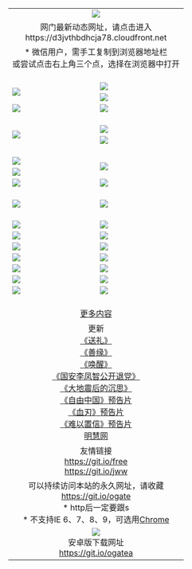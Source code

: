 ﻿<table>
  <tr></tr>
  <tr><td colspan=2 align=center><img src="https://cloud.githubusercontent.com/assets/11880933/13434984/f430fae2-e012-11e5-814f-c2df1e82b247.jpg" /></td></tr>
  <tr><td colspan=2 align=center>网门最新动态网址，请点击进入
<br>https://d3jvthbdhcja78.cloudfront.net
    </td>
  </tr>
  <tr>
    <td colspan=2 align=center>* 微信用户，需手工复制到浏览器地址栏<br>或尝试点击右上角三个点，选择在浏览器中打开
    <!--br>* IE6打开动态网址须在选项中勾选TLS 1.0--></td>
  </tr>
  <tr height="20">
  <tr>
    <td rowspan=2><a href="https://d3jvthbdhcja78.cloudfront.net/ogUP.aspx?name=11DKC.mp4&list=11DKC" target="_blank"><img src="https://d3jvthbdhcja78.cloudfront.net/Up/11DKC1.jpg" /></a></td> 
    <td><div><a href="https://d3jvthbdhcja78.cloudfront.net/ogUP.aspx?name=LRWS.mp4&list=LRWS" target="_blank"><img src="https://d3jvthbdhcja78.cloudfront.net/Up/LRWS.jpg" /></a></td>
   </tr>
  <tr>
    <td><a href="https://d3jvthbdhcja78.cloudfront.net/ogNiceVedio.aspx" target="_blank"><img src="https://d3jvthbdhcja78.cloudfront.net/Up/11TGKDY.jpg" /></a></td>
  </tr>
  <tr>
    <td><a href="https://d3jvthbdhcja78.cloudfront.net/ogUP.aspx?name=_EA/%CA%AE%C4%EA.mp4&count=http://odisk.org/Up/_EA/%CA%AE%C4%EA.mp4;http://odisk.org/Up/_EE/%CC%CE%B8%E7%D9%A9%B5%E7%D3%B0%A3%BA%CA%AE%C4%EA.mp4|2|%CA%AE%C4%EA|%D5%FD%C6%AC;%CC%CE%B8%E7%D9%A9%B5%E7%D3%B0" target="_blank"><img src="https://d3jvthbdhcja78.cloudfront.net/Up/_EA/%E5%8D%81%E5%B9%B4_135.jpg" /></a></td>
    <td><a href="https://d3jvthbdhcja78.cloudfront.net/ogUP.aspx?name=_EC%C9%FA%CB%C0%D3%EB%C2%D6%BB%D8.mp4&count=http://v.ifeng.com/documentary/discovery/201501/039bdca9-5c34-4796-b332-43b8f831efce.shtml;http://v.ifeng.com/documentary/society/201501/030cc825-2840-4536-a0b8-416c88375055.shtml;http://v.ifeng.com/documentary/society/201501/03a412f8-32ec-4e18-81ba-98acf64ec1ca.shtml;http://v.ifeng.com/documentary/society/201501/03c58012-8e01-456a-9097-615b3b24a709.shtml|4|%C9%FA%CB%C0%D3%EB%C2%D6%BB%D8" target="_blank"><img src="https://d3jvthbdhcja78.cloudfront.net/Up/_EC/%E7%94%9F%E6%AD%BB%E4%B8%8E%E8%BD%AE%E5%9B%9E_135.jpg" /></a></td>
  </tr>
  <tr height="20">
  <tr>
    <td rowspan=2><a href="https://d3jvthbdhcja78.cloudfront.net/ogUP.aspx?name=4EE/DJ.mp4&list=4EEDJ" target="_blank"><img src="https://d3jvthbdhcja78.cloudfront.net/Up/4EE/DJ140.jpg"/></a></td>
    <td><a href="https://d3jvthbdhcja78.cloudfront.net/ogUP.aspx?name=4EE/ZG.mp4&list=4EEZG" target="_blank"><img src="https://d3jvthbdhcja78.cloudfront.net/Up/4EE/ZG0.jpg"/></a></td>
    <!--td><a href="https://d3jvthbdhcja78.cloudfront.net/ogUP.aspx?name=4EE/QQ.mp4&list=4EEQQ" target="_blank"><img src="https://d3jvthbdhcja78.cloudfront.net/Up/4EE/QQ0.jpg"/></a></td>
    <td><a href="https://d3jvthbdhcja78.cloudfront.net/ogUP.aspx?name=4EE/HQ.mp4&list=4EEHQ" target="_blank"><img src="https://d3jvthbdhcja78.cloudfront.net/Up/4EE/HQ0.jpg"/></a></td-->
  </tr>
  <tr>
    <td><a href="https://d3jvthbdhcja78.cloudfront.net/onCO.aspx?list=XWPL&mode=m" target="_blank"><img src="https://d3jvthbdhcja78.cloudfront.net/Up/0WZTT.jpg" /></a></td> 
  </tr>
  <tr height="20">
  <tr>
    <td><a href="https://d3jvthbdhcja78.cloudfront.net/ogUP.aspx?name=JQR.mp4&count=2" target="_blank"><img src="https://d3jvthbdhcja78.cloudfront.net/Up/JQR.jpg" /></a></td>   
    <td rowspan=2><a href="https://d3jvthbdhcja78.cloudfront.net/ogUP.aspx?name=JP.mp4&count=9" target="_blank"><img src="https://d3jvthbdhcja78.cloudfront.net/Up/JP.jpg" /></td>
  </tr>
  <tr>
    <td><a href="https://d3jvthbdhcja78.cloudfront.net/ogUP.aspx?name=WH.mp4" target="_blank"><img src="https://d3jvthbdhcja78.cloudfront.net/Up/WH.jpg" /></a></td>
  </tr>
  <tr>
    <td><a href="https://d3jvthbdhcja78.cloudfront.net/ogUP.aspx?name=SSZJ.mp4&list=SSZJ" target="_blank"><img src="https://d3jvthbdhcja78.cloudfront.net/Up/SSZJ.jpg" /></a></td>
    <td><a href="https://d3jvthbdhcja78.cloudfront.net/ogUP.aspx?name=WLSH.mp4&count=2" target="_blank"><img src="https://d3jvthbdhcja78.cloudfront.net/Up/WLSH.jpg" /></a</td>
  </tr>
  <tr height="20">
  <tr>
    <td><a href="https://d3jvthbdhcja78.cloudfront.net/ogUP.aspx?name=ZY.mp4&count=2015|16" target="_blank"><img src="https://d3jvthbdhcja78.cloudfront.net/Up/ZY.jpg" /></a</td>
    <td><a href="https://d3jvthbdhcja78.cloudfront.net/ogUP.aspx?name=XTFY.mp4&count=B|2,A|24" target="_blank"><img src="https://d3jvthbdhcja78.cloudfront.net/Up/XTFY.jpg" /></a></td>
  </tr>
  <tr height="20">
  </tr>
  <!--tr>
    <td><a href="https://d3jvthbdhcja78.cloudfront.net/ogUP.aspx?name=4EE/GX.mp4&list=4EEGX" target="_blank"><img src="https://d3jvthbdhcja78.cloudfront.net/Up/4EE/GX0.jpg"/></a></td>
    <td><a href="https://d3jvthbdhcja78.cloudfront.net/ogUP.aspx?name=4EE/HD.mp4&list=4EEHD" target="_blank"><img src="https://d3jvthbdhcja78.cloudfront.net/Up/4EE/HD0.jpg"/></a></td>
  </tr>
  <tr>
    <td><a href="https://d3jvthbdhcja78.cloudfront.net/ogUP.aspx?name=4EE/TX.mp4&list=4EETX" target="_blank"><img src="https://d3jvthbdhcja78.cloudfront.net/Up/4EE/TX0.jpg"/></a></td>
    <td><a href="https://d3jvthbdhcja78.cloudfront.net/ogUP.aspx?name=4EE/WZ.mp4&list=4EEWZ" target="_blank"><img src="https://d3jvthbdhcja78.cloudfront.net/Up/4EE/WZ0.jpg"/></a></td>
  </tr-->
  <tr>
    <td><a href="https://d3jvthbdhcja78.cloudfront.net/onUP.aspx?name=https://d1ni6yqhqrtjo7.cloudfront.net/" target="_blank"><img src="https://d3jvthbdhcja78.cloudfront.net/Up/0DTW.jpg"/></a></td>
    <td><a href="https://d3jvthbdhcja78.cloudfront.net/onUP.aspx?name=https://d240ns8up8earz.cloudfront.net/acenter/" target="_blank"><img src="https://d3jvthbdhcja78.cloudfront.net/Up/0TDW.jpg" /></a></td>
  </tr>
  <tr>
    <td><a href="https://d3jvthbdhcja78.cloudfront.net/onUP.aspx?name=https://d4508d6vomz2p.cloudfront.net/gb/nsc413.htm" target="_blank"><img src="https://d3jvthbdhcja78.cloudfront.net/Up/0DJY.jpg" /></a></td>
    <td><a href="https://d3jvthbdhcja78.cloudfront.net/onUP.aspx?name=https://d4apjbhkuxer1.cloudfront.net/xtr/gb/prog204.html" target="_blank"><img src="https://d3jvthbdhcja78.cloudfront.net/Up/0XTR.jpg" /></a></td>
  </tr>
  <tr>
    <td><a href="https://d3jvthbdhcja78.cloudfront.net/onUP.aspx?name=https://d3aj00iefsmfgc.cloudfront.net/" target="_blank"><img src="https://d3jvthbdhcja78.cloudfront.net/Up/0MHW.jpg" /></a></td>
    <td><a href="https://d3jvthbdhcja78.cloudfront.net/onUP.aspx?name=https://d20wz7qt14x5d2.cloudfront.net/" target="_blank"><img src="https://d3jvthbdhcja78.cloudfront.net/Up/0ZJW.jpg" /></a></td>
  </tr>
  <tr>
    <td><a href="https://d3jvthbdhcja78.cloudfront.net/ogUP.aspx?name=0FG.zip" target="_blank"><img src="https://d3jvthbdhcja78.cloudfront.net/Up/0FG.jpg" /></a></td>
    <td><a href="https://d3jvthbdhcja78.cloudfront.net/ogUP.aspx?name=0FGA.apk" target="_blank"><img src="https://d3jvthbdhcja78.cloudfront.net/Up/0FGA.jpg" /></a></td>
  </tr>
  <tr>
    <td><a href="https://d3jvthbdhcja78.cloudfront.net/ogUP.aspx?name=0U.zip" target="_blank"><img src="https://d3jvthbdhcja78.cloudfront.net/Up/0U.jpg" /></a></td>
    <td><a href="https://d3jvthbdhcja78.cloudfront.net/ogUP.aspx?name=0UA.apk" target="_blank"><img src="https://d3jvthbdhcja78.cloudfront.net/Up/0UA.jpg" /></a></td>
  </tr>
  <tr>
    <td><a href="https://d3jvthbdhcja78.cloudfront.net/ogUP.aspx?name=0iPPOTV.zip" target="_blank"><img src="https://d3jvthbdhcja78.cloudfront.net/Up/0iPPOTV.jpg" /></a></td>
    <td><a href="https://d3jvthbdhcja78.cloudfront.net/ogUP.aspx?name=0iNTD.apk" target="_blank"><img src="https://d3jvthbdhcja78.cloudfront.net/Up/0iNTD.jpg" /></a></td>
  </tr>
  <!--tr>
    <td><a href="https://d3jvthbdhcja78.cloudfront.net/ogNice.aspx" target="_blank"><img src="https://d3jvthbdhcja78.cloudfront.net/Up/0WCYY.jpg" /></a></td>
    <td><a href="https://d3jvthbdhcja78.cloudfront.net/onCO.aspx?list=XWPL&mode=m" target="_blank"><img src="https://d3jvthbdhcja78.cloudfront.net/Up/0WZTT.jpg" /></a></td> 
  </tr-->
  <tr>
    <td><a href="https://d3jvthbdhcja78.cloudfront.net/ogDY.aspx" target="_blank"><img src="https://d3jvthbdhcja78.cloudfront.net/Up/0FK.jpg" /></a></td>
    <td><a href="https://d3jvthbdhcja78.cloudfront.net/ogST.aspx" target="_blank"><img src="https://d3jvthbdhcja78.cloudfront.net/Up/0ST.jpg" /></a></td> 
  </tr>
  <tr height="20">
  <tr>
    <td colspan=2 align=center><a href="https://d3jvthbdhcja78.cloudfront.net/ogNice.aspx">更多内容</a>
    </td>
  </tr>
  <tr>
    <td colspan=2 align=center>更新<br>
      <a href="https://d3jvthbdhcja78.cloudfront.net/ogUP.aspx?name=4ESL.mp4" target="_blank">《送礼》</a><br>
      <a href="https://d3jvthbdhcja78.cloudfront.net/ogUP.aspx?name=4ESY.mp4" target="_blank">《善缘》</a><br>
      <a href="https://d3jvthbdhcja78.cloudfront.net/ogUP.aspx?name=4EHX.mp4" target="_blank">《唤醒》</a><br>
      <a href="https://d3jvthbdhcja78.cloudfront.net/ogUP.aspx?name=4LFZ.mp4" target="_blank">《国安李凤智公开退党》</a><br>
      <a href="https://d3jvthbdhcja78.cloudfront.net/ogUP.aspx?name=4DDZHDCS.mp4" target="_blank">《大地震后的沉思》</a><br>
      <a href="https://d3jvthbdhcja78.cloudfront.net/ogUP.aspx?name=11ZYZG0.mp4" target="_blank">《自由中国》预告片</a><br>
      <a href="https://d3jvthbdhcja78.cloudfront.net/ogUP.aspx?name=11XR.mp4" target="_blank">《血刃》预告片</a><br>
      <a href="https://d3jvthbdhcja78.cloudfront.net/ogUP.aspx?name=11NYZX.mp4&count=2" target="_blank">《难以置信》预告片</a><br>
      <a href="https://d3jvthbdhcja78.cloudfront.net/onUP.aspx?name=https://www.minghui.org/" target="_blank">明慧网</a>
    </td>
  </tr>
  <tr>
    <td colspan=2 align=center>友情链接<br>
      <a href="https://git.io/free" target="_blank">https://git.io/free</a><br>
      <a href="https://git.io/jww" target="_blank">https://git.io/jww</a>
    </td>
  </tr>
  <tr>
    <td colspan=2 align=center>可以持续访问本站的永久网址，请收藏<br/><a href="https://git.io/ogate" target="_blank">https://git.io/ogate</a><br/>* http后一定要跟s<br/>* 不支持IE 6、7、8、9，可选用<a href="https://d3jvthbdhcja78.cloudfront.net/ogUP.aspx?name=0ChromePortable.zip">Chrome</a></td>
  </tr>
  <tr>
    <td colspan=2 align=center><a href="https://d3jvthbdhcja78.cloudfront.net/ogUP.aspx?name=0oGate.apk" target="_blank"><img src="https://cloud.githubusercontent.com/assets/11880933/13720399/75e143ee-e842-11e5-9f0a-1421f423c80f.jpg" /></a><br>安卓版下载网址<br><a href="https://git.io/ogatea">https://git.io/ogatea</a></td>
  </tr>
  <!--tr>
    <td colspan=2 align=center>可能失效的动态网址
    </td>
  </tr-->
</table>
